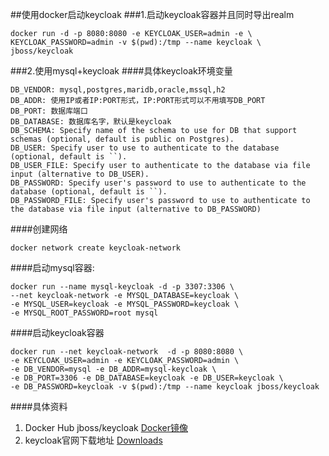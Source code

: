 ##使用docker启动keycloak
###1.启动keycloak容器并且同时导出realm
```shell script
docker run -d -p 8080:8080 -e KEYCLOAK_USER=admin -e \
KEYCLOAK_PASSWORD=admin -v $(pwd):/tmp --name keycloak \
jboss/keycloak
```

###2.使用mysql+keycloak
####具体keycloak环境变量
```text
DB_VENDOR: mysql,postgres,maridb,oracle,mssql,h2
DB_ADDR: 使用IP或者IP:PORT形式，IP:PORT形式可以不用填写DB_PORT
DB_PORT: 数据库端口
DB_DATABASE: 数据库名字，默认是keycloak
DB_SCHEMA: Specify name of the schema to use for DB that support schemas (optional, default is public on Postgres).
DB_USER: Specify user to use to authenticate to the database (optional, default is ``).
DB_USER_FILE: Specify user to authenticate to the database via file input (alternative to DB_USER).
DB_PASSWORD: Specify user's password to use to authenticate to the database (optional, default is ``).
DB_PASSWORD_FILE: Specify user's password to use to authenticate to the database via file input (alternative to DB_PASSWORD)
```
####创建网络
```shell script
docker network create keycloak-network
```
####启动mysql容器:
```shell script
docker run --name mysql-keycloak -d -p 3307:3306 \
--net keycloak-network -e MYSQL_DATABASE=keycloak \
-e MYSQL_USER=keycloak -e MYSQL_PASSWORD=keycloak \
-e MYSQL_ROOT_PASSWORD=root mysql
```
####启动keycloak容器
```shell script
docker run --net keycloak-network  -d -p 8080:8080 \
-e KEYCLOAK_USER=admin -e KEYCLOAK_PASSWORD=admin \
-e DB_VENDOR=mysql -e DB_ADDR=mysql-keycloak \
-e DB_PORT=3306 -e DB_DATABASE=keycloak -e DB_USER=keycloak \
-e DB_PASSWORD=keycloak -v $(pwd):/tmp --name keycloak jboss/keycloak
```

####具体资料
1. Docker Hub jboss/keycloak [Docker镜像](https://hub.docker.com/r/jboss/keycloak)
2. keycloak官网下载地址 [Downloads](https://www.keycloak.org/downloads.html)